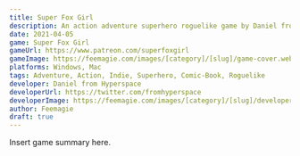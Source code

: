 ```yaml
---
title: Super Fox Girl
description: An action adventure superhero roguelike game by Daniel from Hyperspace
date: 2021-04-05
game: Super Fox Girl
gameUrl: https://www.patreon.com/superfoxgirl
gameImage: https://feemagie.com/images/[category]/[slug]/game-cover.webp
platforms: Windows, Mac
tags: Adventure, Action, Indie, Superhero, Comic-Book, Roguelike
developer: Daniel from Hyperspace
developerUrl: https://twitter.com/fromhyperspace
developerImage: https://feemagie.com/images/[category]/[slug]/developer.webp
author: Feemagie
draft: true
---
```


Insert game summary here.